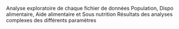 Analyse exploratoire de chaque fichier de données Population, Dispo alimentaire, Aide alimentaire et Sous nutrition
Résultats des analyses complexes des différents paramètres 
